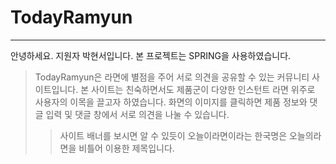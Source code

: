 # TodayRamyun
------------
안녕하세요. 지원자 박현서입니다. 본 프로젝트는 SPRING을 사용하였습니다.

>TodayRamyun은 라면에 별점을 주어 서로 의견을 공유할 수 있는 커뮤니티 사이트입니다. 본 사이트는 친숙하면서도 제품군이 다양한 인스턴트 라면 위주로 사용자의 이목을 끌고자 하였습니다.
>화면의 이미지를 클릭하면 제품 정보와 댓글 입력 및 댓글 창에서 서로 의견을 나눌 수 있습니다. 
>>사이트 배너를 보시면 알 수 있듯이 오늘이라면이라는 한국명은 오늘의라면을 비틀어 이용한 제목입니다. 

